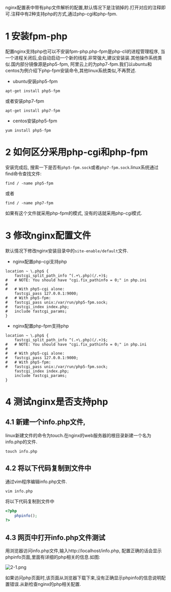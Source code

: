<div class="jumbotron">
<p>nginx配置表中带有php文件解析的配置,默认情况下是注销掉的.打开对应的注释即可.注释中有2种支持php的方式,通过php-cgi和php-fpm.</p>
</div>

1 安装fpm-php
===

配置nginx支持php也可以不安装fpm-php.php-fpm是php-cli的进程管理程序, 当一个进程关闭后,会自动启动一个新的线程.非常强大,建议安装装.其他操作系统类似.国内部分镜像源是php5-fpm, 阿里云上的为php7-fpm.我们以ubuntu和centos为例介绍下php-fpm安装命令,其他linux系统类似,不再赘述.

- ubuntu安装php5-fpm

```
apt-get install php5-fpm
```
或者安装php7-fpm

```
apt-get install php7-fpm
```

- centos安装php5-fpm

```
yum install php5-fpm
```


2 如何区分采用php-cgi和php-fpm
===

安装完成后, 搜索一下是否有`php5-fpm.sock`或者`php7-fpm.sock`.linux系统通过find命令查找文件:

```
find / -name php5-fpm
```

或者

```
find / -name php7-fpm
```

如果有这个文件就采用php-fpm的模式, 没有的话就采用php-cgi模式.

3 修改nginx配置文件
===

默认情况下修改nginx安装目录中的`site-enable/default`文件.

- nginx配置php-cgi支持php

```
location ~ \.php$ {
	fastcgi_split_path_info ^(.+\.php)(/.+)$;
#	# NOTE: You should have "cgi.fix_pathinfo = 0;" in php.ini
#
#	# With php5-cgi alone:
	fastcgi_pass 127.0.0.1:9000;
#	# With php5-fpm:
#	fastcgi_pass unix:/var/run/php5-fpm.sock;
#	fastcgi_index index.php;
#	include fastcgi_params;
}
```
	
- nginx配置php-fpm支持php

```
location ~ \.php$ {
	fastcgi_split_path_info ^(.+\.php)(/.+)$;
#	# NOTE: You should have "cgi.fix_pathinfo = 0;" in php.ini
#
#	# With php5-cgi alone:
#	fastcgi_pass 127.0.0.1:9000;
#	# With php5-fpm:
#	fastcgi_pass unix:/var/run/php5-fpm.sock;
	fastcgi_index index.php;
	include fastcgi_params;
}
```

4 测试nginx是否支持php
===

4.1 新建一个info.php文件,
---

linux新建文件的命令为touch.在nginx的web服务器的根目录新建一个名为info.php的文件.

```
touch info.php
```

4.2 将以下代码复制到文件中
---
通过vim程序编辑info.php文件.

```
vim info.php
```
将以下代码复制到文件中
```php
<?php
	phpinfo();
?>
```

4.3 网页中打开info.php文件测试
---

用浏览器访问info.php文件,输入http://localhost/info.php, 配置正确的话会显示phpinfo页面,里面有详细的php相关的信息.如图:

![2-1.png](http://localhost/img/webserver/nginx/2-1.png)

如果访问php页面时,该页面从浏览器下载下来,没有正确显示phpinfo的信息说明配置错误.从新检查nginx的php相关配置.
